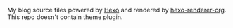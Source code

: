 My blog source files powered by [Hexo](https://hexo.io/) and rendered by [hexo-renderer-org](https://github.com/coldnew/hexo-renderer-org). This repo doesn't contain theme plugin.
